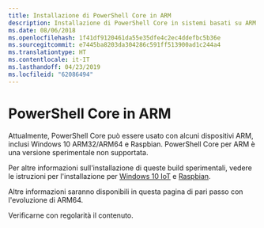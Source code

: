 ```yaml
---
title: Installazione di PowerShell Core in ARM
description: Installazione di PowerShell Core in sistemi basati su ARM
ms.date: 08/06/2018
ms.openlocfilehash: 1f41df9120461da55e35dfe4c2ec4ddefbc5b36e
ms.sourcegitcommit: e7445ba8203da304286c591ff513900ad1c244a4
ms.translationtype: HT
ms.contentlocale: it-IT
ms.lasthandoff: 04/23/2019
ms.locfileid: "62086494"
---
```

# <a name="powershell-core-on-arm"></a>PowerShell Core in ARM

Attualmente, PowerShell Core può essere usato con alcuni dispositivi ARM, inclusi Windows 10 ARM32/ARM64 e Raspbian.
PowerShell Core per ARM è una versione sperimentale non supportata.

Per altre informazioni sull'installazione di queste build sperimentali, vedere le istruzioni per l'installazione per [Windows 10 IoT](installing-powershell-core-on-windows.md#deploying-on-windows-iot) e [Raspbian](installing-powershell-core-on-linux.md#raspbian).

Altre informazioni saranno disponibili in questa pagina di pari passo con l'evoluzione di ARM64.

Verificarne con regolarità il contenuto.
